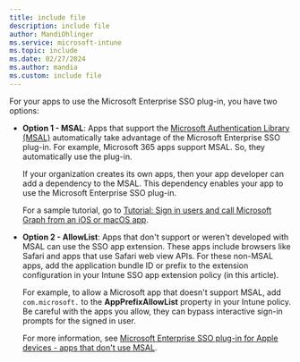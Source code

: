 ```yaml
---
title: include file
description: include file
author: MandiOhlinger
ms.service: microsoft-intune
ms.topic: include
ms.date: 02/27/2024
ms.author: mandia
ms.custom: include file
---
```


<!-- This include file is used in the Apple Enterprise SSO deployment guide docs. -->

For your apps to use the Microsoft Enterprise SSO plug-in, you have two options:

- **Option 1 - MSAL**: Apps that support the [Microsoft Authentication Library (MSAL)](/entra/identity-platform/msal-overview) automatically take advantage of the Microsoft Enterprise SSO plug-in. For example, Microsoft 365 apps support MSAL. So, they automatically use the plug-in.

  If your organization creates its own apps, then your app developer can add a dependency to the MSAL. This dependency enables your app to use the Microsoft Enterprise SSO plug-in.

  For a sample tutorial, go to [Tutorial: Sign in users and call Microsoft Graph from an iOS or macOS app](/entra/identity-platform/tutorial-v2-ios).

- **Option 2 - AllowList**: Apps that don't support or weren't developed with MSAL can use the SSO app extension. These apps include browsers like Safari and apps that use Safari web view APIs. For these non-MSAL apps, add the application bundle ID or prefix to the extension configuration in your Intune SSO app extension policy (in this article).

  For example, to allow a Microsoft app that doesn't support MSAL, add `com.microsoft.` to the **AppPrefixAllowList** property in your Intune policy. Be careful with the apps you allow, they can bypass interactive sign-in prompts for the signed in user.

  For more information, see [Microsoft Enterprise SSO plug-in for Apple devices - apps that don't use MSAL](/entra/identity-platform/apple-sso-plugin#applications-that-dont-use-msal).
